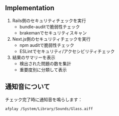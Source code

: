 ## Implementation

1. Rails側のセキュリティチェックを実行
   - bundle-auditで脆弱性チェック
   - brakemanでセキュリティスキャン
2. Next.js側のセキュリティチェックを実行
   - npm auditで脆弱性チェック
   - ESLintでセキュリティ/アクセシビリティチェック
3. 結果のサマリーを表示
   - 検出された問題の数を集計
   - 重要度別に分類して表示

## 通知音について

チェック完了時に通知音を鳴らします：
```bash
afplay /System/Library/Sounds/Glass.aiff
```